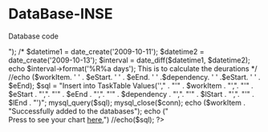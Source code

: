# DataBase-INSE

Database code


<?php


require_once("db_connect.php");

$workItem= $_REQUEST['workItem']; 
$eStart= $_REQUEST['eStart'];
$eEnd= $_REQUEST['eEnd'];
$lStart= $_REQUEST['lStart'];
$lEnd= $_REQUEST['lEnd'];
$dependency= $_REQUEST['dependency'];

echo("</br>");

/*
$datetime1 = date_create('2009-10-11');
$datetime2 = date_create('2009-10-13');
$interval = date_diff($datetime1, $datetime2);
echo $interval->format('%R%a days');

   This is to calculate the deurations 
   */

   //echo ($workItem. ' ' . $eStart. ' ' . $eEnd. ' ' .$dependency. ' ' .$eStart. ' ' . $eEnd);


   	$sql = "Insert into TaskTable Values(''," .
											 "'" . $workItem . "',".
											 										 "'" . $eStart . "',".
																					 										 "'" . $eEnd . "',".
																															 								         "'" . $dependency . "',".
																																								 										 "'" . $lStart . "',".
																																																		 										 "'" . $lEnd . "')";
																																																												 	mysql_query($sql);
																																																														mysql_close($conn);
																																																															
																																																																echo ($workItem . "Successfully added to the databases");
																																																																	echo ("<br/> Press to see your chart <a href ='index.php'> here.</a>")
																																																																		
																																																																			//echo($sql);
																																																																			?>

